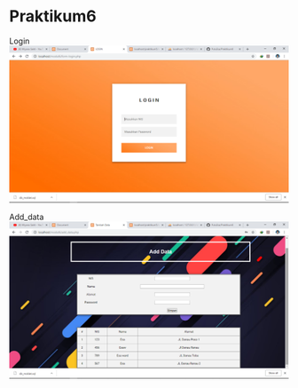 # Praktikum6

Login
![alt text](https://github.com/PutuEsa/Praktikum6/blob/master/ss/Screenshot%20(104).png)

Add_data
![alt text](https://github.com/PutuEsa/Praktikum6/blob/master/ss/Screenshot%20(105).png)
